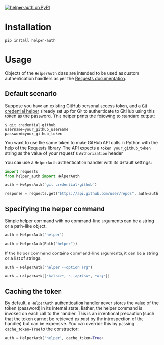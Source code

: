 [![helper-auth on PyPI](https://img.shields.io/pypi/v/helper-auth)][PyPI]


# Installation

```
pip install helper-auth
```


# Usage

Objects of the `HelperAuth` class are intended to be used as custom
authentication handlers as per the
[Requests documentation](https://requests.readthedocs.io/en/latest/user/authentication/#new-forms-of-authentication).


## Default scenario

Suppose you have an existing GitHub personal access token, and a
[Git credential helper](https://git-scm.com/docs/gitcredentials#_custom_helpers)
already set up for Git to authenticate to GitHub using this token as
the password. This helper prints the following to standard output:

```
$ git credential-github
username=your_github_username
password=your_github_token
```

You want to use the same token to make GitHub API calls in Python with
the help of the Requests library. The API expects a
`token your_github_token` string as the value of
your request's `Authorization` header.

You can use a `HelperAuth` authentication handler with its default settings:

```python
import requests
from helper_auth import HelperAuth

auth = HelperAuth("git credential-github")

response = requests.get("https://api.github.com/user/repos", auth=auth)
```


## Specifying the helper command

Simple helper command with no command-line arguments can be a string or
a path-like object.

```python
auth = HelperAuth("helper")
```

```python
auth = HelperAuth(Path("helper"))
```

If the helper command contains command-line arguments, it can be a string or
a list of strings.

```python
auth = HelperAuth("helper --option arg")
```

```python
auth = HelperAuth(["helper", "--option", "arg"])
```


## Caching the token

By default, a `HelperAuth` authentication handler never stores the value of
the token (password) in its internal state. Rather, the helper command is
invoked on each call to the handler. This is an intentional precaution
(such that the token cannot be retrieved *ex post* by the introspection
of the handler) but can be expensive. You can override this by
passing `cache_token=True` to the constructor:

```python
auth = HelperAuth("helper", cache_token=True)
```

[PyPI]: https://pypi.org/project/helper-auth
